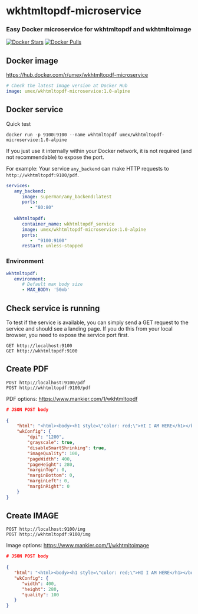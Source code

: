 # wkhtmltopdf-microservice
### Easy Docker microservice for wkhtmltopdf and wkhtmltoimage

[![Docker Stars](https://img.shields.io/docker/stars/umex/wkhtmltopdf-microservice.svg)](https://hub.docker.com/r/umex/wkhtmltopdf-microservice/)
[![Docker Pulls](https://img.shields.io/docker/pulls/umex/wkhtmltopdf-microservice.svg)](https://hub.docker.com/r/umex/wkhtmltopdf-microservice/)

## Docker image
https://hub.docker.com/r/umex/wkhtmltopdf-microservice

```yaml
# Check the latest image version at Docker Hub
image: umex/wkhtmltopdf-microservice:1.0-alpine
```

## Docker service
Quick test
```shell
docker run -p 9100:9100 --name wkhtmltopdf umex/wkhtmltopdf-microservice:1.0-alpine 
```

If you just use it internally within your Docker network, it is not required (and not recommendable) to expose the port.

For example: Your service `any_backend` can make HTTP requests to `http://wkhtmltopdf:9100/pdf`.  
```yaml
services:
   any_backend:
      image: superman/any_backend:latest
      ports:
         - "80:80"
      
   wkhtmltopdf:
      container_name: wkhtmltopdf_service
      image: umex/wkhtmltopdf-microservice:1.0-alpine
      ports:
         -  "9100:9100"
      restart: unless-stopped
```
### Environment
```yaml
wkhtmltopdf:
   environment:
      # Default max body size
      - MAX_BODY: '50mb' 
```

## Check service is running
To test if the service is available, you can simply send a GET request to the service and should see a landing page.
If you do this from your local browser, you need to expose the service port first.
```http request
GET http://localhost:9100
GET http://wkhtmltopdf:9100
```

## Create PDF
```http request
POST http://localhost:9100/pdf
POST http://wkhtmltopdf:9100/pdf
```
PDF options: https://www.mankier.com/1/wkhtmltopdf
```json
# JSON POST body
   
{
    "html": "<html><body><h1 style=\"color: red;\">HI I AM HERE</h1></body></html>",
    "wkConfig": {
        "dpi": "1200",
        "grayscale": true,
        "disableSmartShrinking": true,
        "imageQuality": 100,
        "pageWidth": 400,
        "pageHeight": 280,
        "marginTop": 0,
        "marginBottom": 0,
        "marginLeft": 0,
        "marginRight": 0
    }
}
```

## Create IMAGE
```http request
POST http://localhost:9100/img
POST http://wkhtmltopdf:9100/img
```
Image options: https://www.mankier.com/1/wkhtmltoimage
```json
# JSON POST body
   
{
   "html": "<html><body><h1 style=\"color: red;\">HI I AM HERE</h1></body></html>",
   "wkConfig": {
      "width": 400,
      "height": 280,
      "quality": 100
   }
}
```
